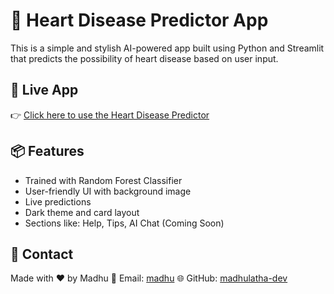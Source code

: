 # 💓 Heart Disease Predictor App

This is a simple and stylish AI-powered app built using Python and Streamlit that predicts the possibility of heart disease based on user input.

## 🚀 Live App

👉 [Click here to use the Heart Disease Predictor](https://heartdiseasepredictor-9980.streamlit.app)

## 📦 Features

- Trained with Random Forest Classifier
- User-friendly UI with background image
- Live predictions
- Dark theme and card layout
- Sections like: Help, Tips, AI Chat (Coming Soon)


## 📩 Contact

Made with ❤️ by Madhu
📧 Email: [madhu](madhupodilapu999@gmail.com)
🌐 GitHub: [madhulatha-dev](https://github.com/madhu-devp)



